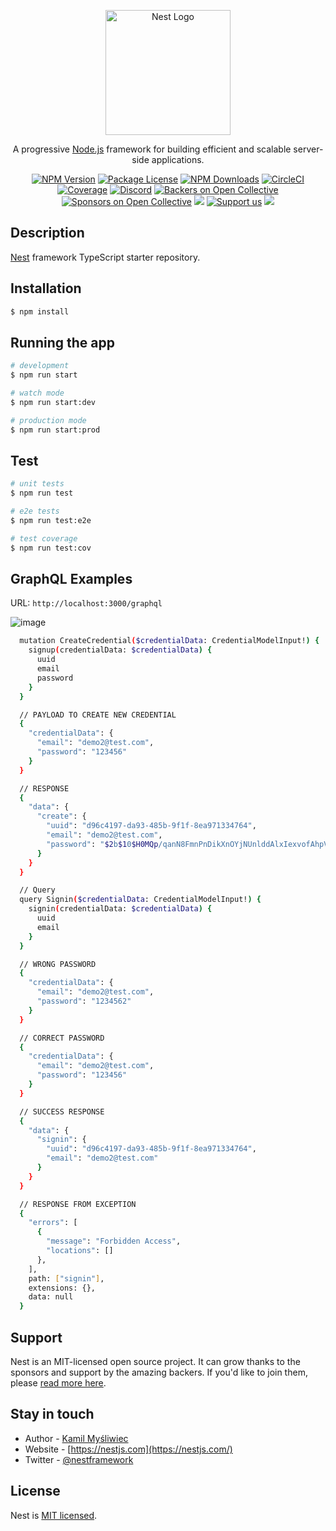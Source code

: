 <p align="center">
  <a href="http://nestjs.com/" target="blank"><img src="https://nestjs.com/img/logo-small.svg" width="200" alt="Nest Logo" /></a>
</p>

[circleci-image]: https://img.shields.io/circleci/build/github/nestjs/nest/master?token=abc123def456
[circleci-url]: https://circleci.com/gh/nestjs/nest

  <p align="center">A progressive <a href="http://nodejs.org" target="_blank">Node.js</a> framework for building efficient and scalable server-side applications.</p>
    <p align="center">
<a href="https://www.npmjs.com/~nestjscore" target="_blank"><img src="https://img.shields.io/npm/v/@nestjs/core.svg" alt="NPM Version" /></a>
<a href="https://www.npmjs.com/~nestjscore" target="_blank"><img src="https://img.shields.io/npm/l/@nestjs/core.svg" alt="Package License" /></a>
<a href="https://www.npmjs.com/~nestjscore" target="_blank"><img src="https://img.shields.io/npm/dm/@nestjs/common.svg" alt="NPM Downloads" /></a>
<a href="https://circleci.com/gh/nestjs/nest" target="_blank"><img src="https://img.shields.io/circleci/build/github/nestjs/nest/master" alt="CircleCI" /></a>
<a href="https://coveralls.io/github/nestjs/nest?branch=master" target="_blank"><img src="https://coveralls.io/repos/github/nestjs/nest/badge.svg?branch=master#9" alt="Coverage" /></a>
<a href="https://discord.gg/G7Qnnhy" target="_blank"><img src="https://img.shields.io/badge/discord-online-brightgreen.svg" alt="Discord"/></a>
<a href="https://opencollective.com/nest#backer" target="_blank"><img src="https://opencollective.com/nest/backers/badge.svg" alt="Backers on Open Collective" /></a>
<a href="https://opencollective.com/nest#sponsor" target="_blank"><img src="https://opencollective.com/nest/sponsors/badge.svg" alt="Sponsors on Open Collective" /></a>
  <a href="https://paypal.me/kamilmysliwiec" target="_blank"><img src="https://img.shields.io/badge/Donate-PayPal-ff3f59.svg"/></a>
    <a href="https://opencollective.com/nest#sponsor"  target="_blank"><img src="https://img.shields.io/badge/Support%20us-Open%20Collective-41B883.svg" alt="Support us"></a>
  <a href="https://twitter.com/nestframework" target="_blank"><img src="https://img.shields.io/twitter/follow/nestframework.svg?style=social&label=Follow"></a>
</p>
  <!--[![Backers on Open Collective](https://opencollective.com/nest/backers/badge.svg)](https://opencollective.com/nest#backer)
  [![Sponsors on Open Collective](https://opencollective.com/nest/sponsors/badge.svg)](https://opencollective.com/nest#sponsor)-->

## Description

[Nest](https://github.com/nestjs/nest) framework TypeScript starter repository.

## Installation

```bash
$ npm install
```

## Running the app

```bash
# development
$ npm run start

# watch mode
$ npm run start:dev

# production mode
$ npm run start:prod
```

## Test

```bash
# unit tests
$ npm run test

# e2e tests
$ npm run test:e2e

# test coverage
$ npm run test:cov
```

## GraphQL Examples

URL: `http://localhost:3000/graphql`

![image](https://github.com/laurindo/nestjs-playground/assets/2501144/8d3a563f-93df-48fb-a8e6-d136fde6f466)


```bash
  mutation CreateCredential($credentialData: CredentialModelInput!) {
    signup(credentialData: $credentialData) {
      uuid
      email
      password
    }
  }

  // PAYLOAD TO CREATE NEW CREDENTIAL
  {
    "credentialData": {
      "email": "demo2@test.com",
      "password": "123456"
    }
  }

  // RESPONSE
  {
    "data": {
      "create": {
        "uuid": "d96c4197-da93-485b-9f1f-8ea971334764",
        "email": "demo2@test.com",
        "password": "$2b$10$H0MQp/qanN8FmnPnDikXnOYjNUnlddAlxIexvofAhpVHri8qv6r62"
      }
    }
  }
```

```bash
  // Query
  query Signin($credentialData: CredentialModelInput!) {
    signin(credentialData: $credentialData) {
      uuid
      email
    }
  }
```

```bash
  // WRONG PASSWORD
  {
    "credentialData": {
      "email": "demo2@test.com",
      "password": "1234562"
    }
  }

  // CORRECT PASSWORD
  {
    "credentialData": {
      "email": "demo2@test.com",
      "password": "123456"
    }
  }
```

```bash
  // SUCCESS RESPONSE
  {
    "data": {
      "signin": {
        "uuid": "d96c4197-da93-485b-9f1f-8ea971334764",
        "email": "demo2@test.com"
      }
    }
  }

  // RESPONSE FROM EXCEPTION
  {
    "errors": [
      {
        "message": "Forbidden Access",
        "locations": []
      },
    ],
    path: ["signin"],
    extensions: {},
    data: null
  }
```

## Support

Nest is an MIT-licensed open source project. It can grow thanks to the sponsors and support by the amazing backers. If you'd like to join them, please [read more here](https://docs.nestjs.com/support).

## Stay in touch

- Author - [Kamil Myśliwiec](https://kamilmysliwiec.com)
- Website - [https://nestjs.com](https://nestjs.com/)
- Twitter - [@nestframework](https://twitter.com/nestframework)

## License

Nest is [MIT licensed](LICENSE).
